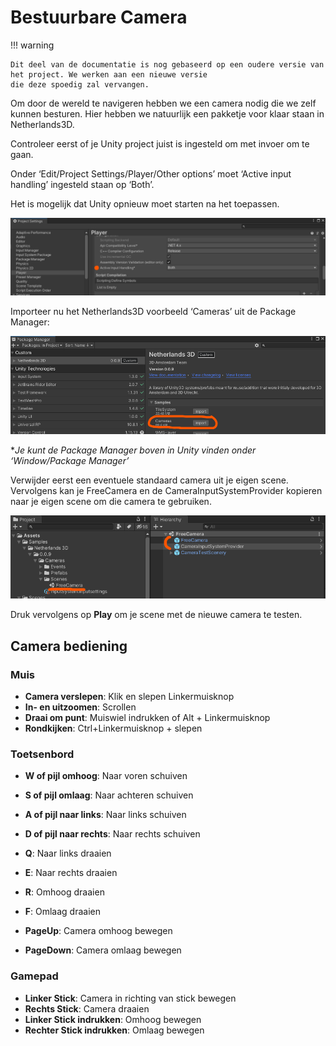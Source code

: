 # Bestuurbare Camera

!!! warning

    Dit deel van de documentatie is nog gebaseerd op een oudere versie van het project. We werken aan een nieuwe versie 
    die deze spoedig zal vervangen.

Om door de wereld te navigeren hebben we een camera nodig die we zelf kunnen besturen. 
Hier hebben we natuurlijk een pakketje voor klaar staan in Netherlands3D.

Controleer eerst of je Unity project juist is ingesteld om met invoer om te gaan.

Onder ‘Edit/Project Settings/Player/Other options’ moet ‘Active input handling’ ingesteld staan op ‘Both’. 

Het is mogelijk dat Unity opnieuw moet starten na het toepassen.

![img](./imgs/camera/image1.png)



Importeer nu het Netherlands3D voorbeeld ‘Cameras’ uit de Package Manager:

![img](./imgs/camera/image2.png)

**Je kunt de Package Manager boven in Unity vinden onder ‘Window/Package Manager’*

Verwijder eerst een eventuele standaard camera uit je eigen scene. Vervolgens kan je FreeCamera en de CameraInputSystemProvider kopieren naar je eigen scene om die camera te gebruiken.

![img](./imgs/camera/image3.png)

Druk vervolgens op **Play** om je scene met de nieuwe camera te testen.



## Camera bediening

### Muis

- **Camera verslepen**: Klik en slepen Linkermuisknop
- **In- en uitzoomen**: Scrollen
- **Draai om punt**: Muiswiel indrukken of Alt + Linkermuisknop
- **Rondkijken**: Ctrl+Linkermuisknop + slepen

### Toetsenbord

- **W of pijl omhoog**: Naar voren schuiven
- **S of pijl omlaag**: Naar achteren schuiven

- **A of pijl naar links**: Naar links schuiven
- **D of pijl naar rechts**: Naar rechts schuiven
- **Q**: Naar links draaien
- **E**: Naar rechts draaien
- **R**: Omhoog draaien
- **F**: Omlaag draaien
- **PageUp**: Camera omhoog bewegen
- **PageDown**: Camera omlaag bewegen

### Gamepad

- **Linker Stick**: Camera in richting van stick bewegen
- **Rechts Stick**: Camera draaien
- **Linker Stick indrukken**: Omhoog bewegen
- **Rechter Stick indrukken**: Omlaag bewegen
